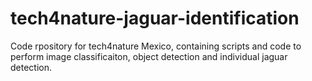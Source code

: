 # tech4nature-jaguar-identification
Code rpository for tech4nature Mexico, containing scripts and code to perform image classificaiton, object detection and individual jaguar detection.
